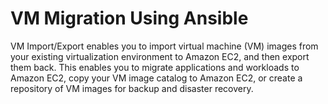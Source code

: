 # VM Migration Using Ansible

VM Import/Export enables you to import virtual machine (VM) images from your existing virtualization environment to Amazon EC2, and then export them back. This enables you to migrate applications and workloads to Amazon EC2, copy your VM image catalog to Amazon EC2, or create a repository of VM images for backup and disaster recovery.
